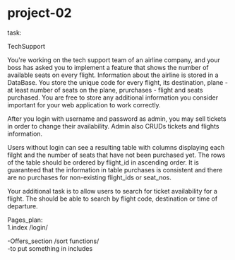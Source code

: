 # project-02
task:

TechSupport

You're working on the tech support team of an airline company, and your boss has asked you to implement a feature that shows the number of available seats on every flight.
Information about the airline is stored in a DataBase. You store the unique code for every flight, its destination, plane - at least number of seats on the plane, prurchases - flight and seats purchased. You are free to store any additional information you consider important for your web application to work correctly.

After you login with username and password as admin, you may sell tickets in order to change their availability.
Admin also CRUDs tickets and flights information.

Users without login can see a resulting table with columns displaying each filght and the number of seats that have not been purchased yet. The rows of the table should be ordered by flight_id in ascending order. It is guaranteed that the information in table purchases is consistent and there are no purchases for non-existing flight_ids or seat_nos.

Your additional task is to allow users to search for ticket availability for a flight. The should be able to search by flight code, destination or time of departure.


Pages_plan: <br>
1.index /login/ <br>

-Offers_section /sort functions/ <br>
-to put something in  includes <br>